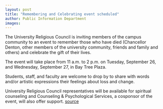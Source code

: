```yaml
---
layout: post
title: "Remembering and Celebrating event scheduled"
author: Public Information Department
images:
---
```


The University Religious Council is inviting members of the campus community to an event to remember those who have died (Chancellor Denton, other members of the university community, friends and family and others) and celebrate the gift of their lives.

The event will take place from 11 a.m. to 2 p.m. on Tuesday, September 26, and Wednesday, September 27, in Bay Tree Plaza.

Students, staff, and faculty are welcome to drop by to share with words and/or artistic expressions their feelings about loss and change.

University Religious Council representatives will be available for spiritual counseling and Counseling & Psychological Services, a cosponsor of the event, will also offer support.
[source](http://www1.ucsc.edu/currents/06-07/09-25/brief-memorial.asp "Permalink to brief-memorial")
